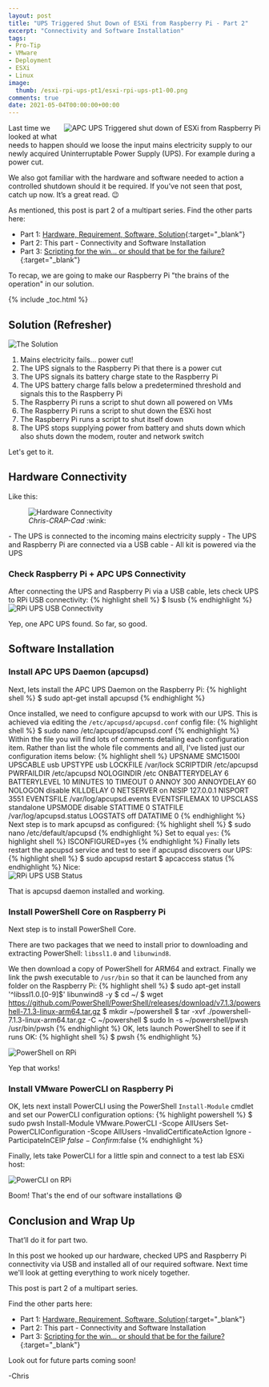 ```yaml
---
layout: post
title: "UPS Triggered Shut Down of ESXi from Raspberry Pi - Part 2" 
excerpt: "Connectivity and Software Installation"
tags: 
- Pro-Tip
- VMware
- Deployment
- ESXi
- Linux
image:
  thumb: /esxi-rpi-ups-pt1/esxi-rpi-ups-pt1-00.png
comments: true
date: 2021-05-04T00:00:00+00:00
---
```

<img style="float: right; margin: 0px 0px 10px 10px;" alt="APC UPS Triggered shut down of ESXi from Raspberry Pi" src="/images/esxi-rpi-ups-pt1/esxi-rpi-ups-pt1-00.png">
Last time we looked at what needs to happen should we loose the input mains electricity supply to our newly acquired Uninterruptable Power Supply (UPS). For example during a power cut.

We also got familiar with the hardware and software needed to action a controlled shutdown should it be required. If you’ve not seen that post, catch up now. It’s a great read. :wink:

As mentioned, this post is part 2 of a multipart series. Find the other parts here:

- Part 1: [Hardware, Requirement, Software, Solution](/esxi-rpi-ups-pt1/){:target="_blank"}
- Part 2: This part - Connectivity and Software Installation
- Part 3: [Scripting for the win... or should that be for the failure?](/esxi-rpi-ups-pt3/){:target="_blank"}

To recap, we are going to make our Raspberry Pi "the brains of the operation" in our solution.

{% include _toc.html %}
## Solution (Refresher)
<img style="display: block; margin-left: auto; margin-right: auto;" alt="The Solution" src="/images/esxi-rpi-ups-pt1/esxi-rpi-ups-pt1-01.png">

1. Mains electricity fails... power cut!
2. The UPS signals to the Raspberry Pi that there is a power cut
3. The UPS signals its battery charge state to the Raspberry Pi 
4. The UPS battery charge falls below a predetermined threshold and signals this to the Raspberry Pi
5. The Raspberry Pi runs a script to shut down all powered on VMs 
6. The Raspberry Pi runs a script to shut down the ESXi host
7. The Raspberry Pi runs a script to shut itself down
8. The UPS stops supplying power from battery and shuts down which also shuts down the modem, router and network switch 

Let's get to it.

## Hardware Connectivity
Like this:
<figure><img style="display: block; margin-left: auto; margin-right: auto;" alt="Hardware Connectivity" src="/images/esxi-rpi-ups-pt2/esxi-rpi-ups-pt2-05.png">
<figcaption><i>Chris-CRAP-Cad</i> :wink:</figcaption>
</figure>
- The UPS is connected to the incoming mains electricity supply
- The UPS and Raspberry Pi are connected via a USB cable
- All kit is powered via the UPS

### Check Raspberry Pi + APC UPS Connectivity
After connecting the UPS and Raspberry Pi via a USB cable, lets check UPS to RPi USB connectivity:
{% highlight shell %}
$ lsusb
{% endhighlight %}
<img style="display: block; margin-left: auto; margin-right: auto;" alt="RPi UPS USB Connectivity" src="/images/esxi-rpi-ups-pt2/esxi-rpi-ups-pt2-01.png">

Yep, one APC UPS found. So far, so good.

## Software Installation
### Install APC UPS Daemon (apcupsd)
Next, lets install the APC UPS Daemon on the Raspberry Pi:
{% highlight shell %}
$ sudo apt-get install apcupsd
{% endhighlight %}

Once installed, we need to configure apcupsd to work with our UPS.  This is achieved via editing the `/etc/apcupsd/apcupsd.conf` config file:
{% highlight shell %}
$ sudo nano /etc/apcupsd/apcupsd.conf
{% endhighlight %}
Within the file you will find lots of comments detailing each configuration item. Rather than list the whole file comments and all, I've listed just our configuration items below:
{% highlight shell %}
UPSNAME SMC1500I
UPSCABLE usb
UPSTYPE usb
LOCKFILE /var/lock
SCRIPTDIR /etc/apcupsd
PWRFAILDIR /etc/apcupsd
NOLOGINDIR /etc
ONBATTERYDELAY 6
BATTERYLEVEL 10
MINUTES 10
TIMEOUT 0
ANNOY 300
ANNOYDELAY 60
NOLOGON disable
KILLDELAY 0
NETSERVER on
NISIP 127.0.0.1
NISPORT 3551
EVENTSFILE /var/log/apcupsd.events
EVENTSFILEMAX 10
UPSCLASS standalone
UPSMODE disable
STATTIME 0
STATFILE /var/log/apcupsd.status
LOGSTATS off
DATATIME 0
{% endhighlight %}
Next step is to mark apcupsd as configured:
{% highlight shell %}
$ sudo nano /etc/default/apcupsd
{% endhighlight %}
Set to equal `yes`:
{% highlight shell %}
ISCONFIGURED=yes
{% endhighlight %}
 Finally lets restart the apcupsd service and test to see if apcupsd discovers our UPS:
{% highlight shell %}
$ sudo apcupsd restart
$ apcaccess status
{% endhighlight %}
Nice:
<img style="display: block; margin-left: auto; margin-right: auto;" alt="RPi UPS USB Status" src="/images/esxi-rpi-ups-pt2/esxi-rpi-ups-pt2-02.png">

That is apcupsd daemon installed and working.

### Install PowerShell Core on Raspberry Pi
Next step is to install PowerShell Core. 

There are two packages that we need to install prior to downloading and extracting PowerShell: `libssl1.0` and `libunwind8`.

We then download a copy of PowerShell for ARM64 and extract.
Finally we link the pwsh executable to `/usr/bin` so that it can be launched from any folder on the Raspberry Pi:
{% highlight shell %}
$ sudo apt-get install '^libssl1.0.[0-9]$' libunwind8 -y
$ cd ~/
$ wget https://github.com/PowerShell/PowerShell/releases/download/v7.1.3/powershell-7.1.3-linux-arm64.tar.gz
$ mkdir ~/powershell
$ tar -xvf ./powershell-7.1.3-linux-arm64.tar.gz -C ~/powershell
$ sudo ln -s ~/powershell/pwsh /usr/bin/pwsh
{% endhighlight %}
OK, lets launch PowerShell to see if it runs OK:
{% highlight shell %}
$ pwsh
{% endhighlight %}

<img style="display: block; margin-left: auto; margin-right: auto;" alt="PowerShell on RPi" src="/images/esxi-rpi-ups-pt2/esxi-rpi-ups-pt2-03.png">

Yep that works!
### Install VMware PowerCLI on Raspberry Pi
OK, lets next install PowerCLI using the PowerShell `Install-Module` cmdlet and set our PowerCLI configuration options:
{% highlight powershell %}
$ sudo pwsh
Install-Module VMware.PowerCLI -Scope AllUsers
Set-PowerCLIConfiguration -Scope AllUsers -InvalidCertificateAction Ignore -ParticipateInCEIP $false -Confirm:$false
{% endhighlight %}

Finally, lets take PowerCLI for a little spin and connect to a test lab ESXi host:

<img style="display: block; margin-left: auto; margin-right: auto;" alt="PowerCLI on RPi" src="/images/esxi-rpi-ups-pt2/esxi-rpi-ups-pt2-04.png">

Boom! That's the end of our software installations :smile:

## Conclusion and Wrap Up
That’ll do it for part two.

In this post we hooked up our hardware, checked UPS and Raspberry Pi connectivity via USB and installed all of our required software. Next time we'll look at getting everything to work nicely together.

This post is part 2 of a multipart series. 

Find the other parts here:
- Part 1: [Hardware, Requirement, Software, Solution](/esxi-rpi-ups-pt1/){:target="_blank"}
- Part 2: This part - Connectivity and Software Installation
- Part 3: [Scripting for the win... or should that be for the failure?](/esxi-rpi-ups-pt3/){:target="_blank"}

Look out for future parts coming soon!

-Chris